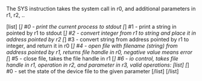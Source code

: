 The SYS instruction takes the system call in r0, and additional parameters in r1, r2, ..

[list]
[*] #0 - print the current process to stdout
[*] #1 - print a string in pointed by r1 to stdout
[*] #2 - convert integer from r1 to string and place it in address pointed by r2
[*] #3 - convert string from address pointed by r1 to integer, and return it in r0
[*] #4 - open file with filename (string) from address pointed by r1, returns file handle in r0, negative value means error
[*] #5 - close file, takes the file handle in r1
[*] #6 - io control, takes file handle in r1, operation in r2, and parameter in r3, valid operations:
[list]
[*] #0 - set the state of the device file to the given parameter
[/list]
[/list]
